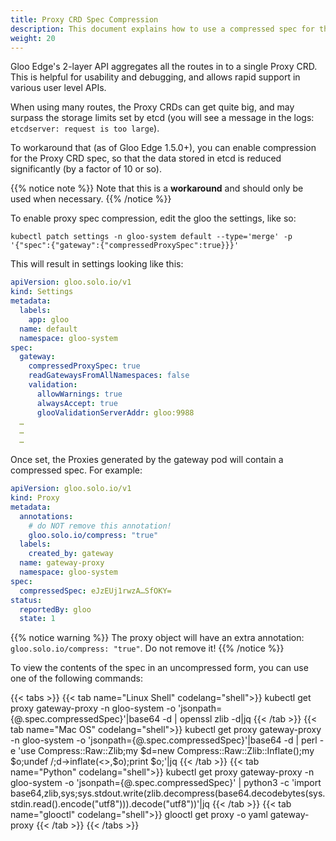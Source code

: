 ```yaml
---
title: Proxy CRD Spec Compression
description: This document explains how to use a compressed spec for the Proxy CRD.
weight: 20
---
```


Gloo Edge's 2-layer API aggregates all the routes in to a single Proxy CRD. This is helpful for usability and debugging, and allows rapid support in various user level APIs.

When using many routes, the Proxy CRDs can get quite big, and may surpass the storage limits set by etcd (you will see a message in the logs: `etcdserver: request is too large`).

To workaround that (as of Gloo Edge 1.5.0+), you can enable compression for the Proxy CRD spec, so that the data stored in etcd is reduced significantly (by a factor of 10 or so).


 {{% notice note %}} Note that this is a **workaround** and should only be used when necessary. {{% /notice %}}


To enable proxy spec compression, edit the gloo the settings, like so:
```
kubectl patch settings -n gloo-system default --type='merge' -p '{"spec":{"gateway":{"compressedProxySpec":true}}}'
```

This will result in settings looking like this:
```yaml
apiVersion: gloo.solo.io/v1
kind: Settings
metadata:
  labels:
    app: gloo
  name: default
  namespace: gloo-system
spec:
  gateway:
    compressedProxySpec: true
    readGatewaysFromAllNamespaces: false
    validation:
      allowWarnings: true
      alwaysAccept: true
      glooValidationServerAddr: gloo:9988
  …
  …
  …
```

Once set, the Proxies generated by the gateway pod will contain a compressed spec. For example:

```yaml
apiVersion: gloo.solo.io/v1
kind: Proxy
metadata:
  annotations:
    # do NOT remove this annotation!
    gloo.solo.io/compress: "true"
  labels:
    created_by: gateway
  name: gateway-proxy
  namespace: gloo-system
spec:
  compressedSpec: eJzEUj1rwzA…SfOKY=
status:
  reportedBy: gloo
  state: 1
```
 {{% notice warning %}} The proxy object will have an extra annotation: `gloo.solo.io/compress: "true"`. Do not remove it! {{% /notice %}}


To view the contents of the spec in an uncompressed form, you can use one of the following commands:

{{< tabs >}}
{{< tab name="Linux Shell" codelang="shell">}}
kubectl get proxy gateway-proxy -n gloo-system -o 'jsonpath={@.spec.compressedSpec}'|base64 -d | openssl zlib -d|jq
{{< /tab >}}
{{< tab name="Mac OS" codelang="shell">}}
kubectl get proxy gateway-proxy -n gloo-system -o 'jsonpath={@.spec.compressedSpec}'|base64 -d | perl -e 'use Compress::Raw::Zlib;my $d=new Compress::Raw::Zlib::Inflate();my $o;undef $/;$d->inflate(<>,$o);print $o;'|jq
{{< /tab >}}
{{< tab name="Python" codelang="shell">}}
kubectl get proxy gateway-proxy -n gloo-system -o 'jsonpath={@.spec.compressedSpec}' | python3 -c 'import base64,zlib,sys;sys.stdout.write(zlib.decompress(base64.decodebytes(sys.stdin.read().encode("utf8"))).decode("utf8"))'|jq
{{< /tab >}}
{{< tab name="glooctl" codelang="shell">}}
glooctl get proxy -o yaml gateway-proxy
{{< /tab >}}
{{< /tabs >}}

